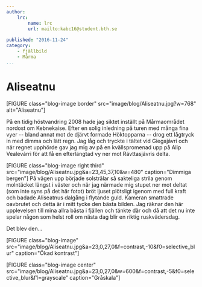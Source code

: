 ```yaml
---
author:
    lrc:
        name: lrc
        url: mailto:kabc16@student.bth.se
    
published: "2016-11-24"
category:
    - fjällbild
    - Mårma
...
```


Aliseatnu
=========

[FIGURE class="blog-image border" src="image/blog/Aliseatnu.jpg?w=768" alt="Aliseatnu"]

På en tidig höstvandring 2008 hade jag siktet inställt på Mårmaområdet nordost om Kebnekaise. Efter en solig inledning på turen med många fina vyer -- 
bland annat mot de djärvt formade Höktopparna -- drog ett lågtryck in med dimma och lätt regn. 
Jag låg och tryckte i tältet vid Giegajávri och när regnet upphörde gav jag mig av på en kvällspromenad upp på Alip Vealevárri för att få en efterlängtad vy ner mot Rávttasjávris delta.

<!--more-->

[FIGURE class="blog-image right third" src="image/blog/Aliseatnu.jpg&a=23,45,37,10&w=480" caption="Dimmiga bergen"]
På vägen upp började solstrålar så sakteliga strila genom molntäcket längst i väster och när jag närmade mig stupet ner mot deltat (som inte syns på det här fotot) 
bröt ljuset plötsligt igenom med full kraft och badade Aliseatnus dalgång i flytande guld. Kameran smattrade oavbrutet och detta är i mitt tycke den bästa bilden. 
Jag räknar den här upplevelsen till mina allra bästa i fjällen och tänkte där och då att det nu inte spelar någon som helst roll om nästa dag blir en riktig ruskvädersdag.

Det blev den...

[FIGURE class="blog-image" src="image/blog/Aliseatnu.jpg&a=23,0,27,0&f=contrast,-10&f0=selective_blur" caption="Ökad kontrast"]

[FIGURE class="blog-image center" src="image/blog/Aliseatnu.jpg&a=23,0,27,0&w=600&f=contrast,-5&f0=selective_blur&f1=grayscale" caption="Gråskala"]
